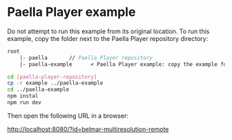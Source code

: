 # Paella Player example

Do not attempt to run this example from its original location. To run this example, copy the folder next to the Paella Player repository directory:

```fs
root
    |- paella       // Paella Player repository
    |- paella-example      < Paella Player example: copy the example folder here
```

```sh
cd [paella-player-repository]
cp -r example ../paella-example
cd ../paella-example
npm instal
npm run dev
```

Then open the following URL in a browser:

[http://localhost:8080/?id=belmar-multiresolution-remote](http://localhost:8080/?id=belmar-multiresolution-remote)


